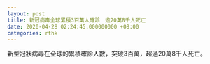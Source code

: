```yaml
---
layout: post
title: 新冠病毒全球累積3百萬人確診　逾20萬8千人死亡
date: 2020-04-28 02:24:45.000000000 +08:00
categories: rthk
---
```


新型冠狀病毒在全球的累積確診人數，突破3百萬，超過20萬8千人死亡。
